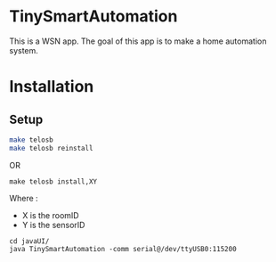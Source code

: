 TinySmartAutomation
==================

This is a WSN app. The goal of this app is to make a home automation system.

# Installation
## Setup

```bash
make telosb
make telosb reinstall
```
OR
```
make telosb install,XY
```
Where :
* X is the roomID
* Y is the sensorID
```
cd javaUI/
java TinySmartAutomation -comm serial@/dev/ttyUSB0:115200
```
